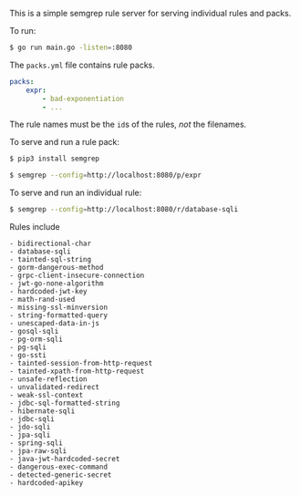 
This is a simple semgrep rule server for serving individual rules and packs.

To run:

```sh
$ go run main.go -listen=:8080
```

The `packs.yml` file contains rule packs.

```yaml
packs:
    expr:
        - bad-exponentiation
        - ...

```

The rule names must be the `id`s of the rules, *not* the filenames.

To serve and run a rule pack:

```sh
$ pip3 install semgrep
```

```sh
$ semgrep --config=http://localhost:8080/p/expr
```

To serve and run an individual rule:
```sh
$ semgrep --config=http://localhost:8080/r/database-sqli
```

Rules include

    - bidirectional-char
    - database-sqli
    - tainted-sql-string
    - gorm-dangerous-method
    - grpc-client-insecure-connection
    - jwt-go-none-algorithm
    - hardcoded-jwt-key
    - math-rand-used
    - missing-ssl-minversion
    - string-formatted-query
    - unescaped-data-in-js
    - gosql-sqli
    - pg-orm-sqli
    - pg-sqli
    - go-ssti
    - tainted-session-from-http-request
    - tainted-xpath-from-http-request
    - unsafe-reflection
    - unvalidated-redirect
    - weak-ssl-context
    - jdbc-sql-formatted-string
    - hibernate-sqli
    - jdbc-sqli
    - jdo-sqli
    - jpa-sqli
    - spring-sqli
    - jpa-raw-sqli
    - java-jwt-hardcoded-secret
    - dangerous-exec-command
    - detected-generic-secret
    - hardcoded-apikey